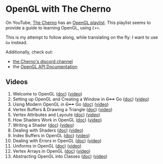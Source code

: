 # OpenGL with The Cherno

On YouTube, [The Cherno](https://www.youtube.com/channel/UCQ-W1KE9EYfdxhL6S4twUNw) has an [OpenGL playlist](https://www.youtube.com/watch?v=W3gAzLwfIP0&list=PLlrATfBNZ98foTJPJ_Ev03o2oq3-GGOS2). This playlist seems to provide a guide to learning OpenGL, using `C++`.

This is my attempt to follow along, while translating on the fly: I want to use `Go` instead.

Additionally, check out:

- [the Cherno's discord channel](https://thecherno.com/discord)
- the [OpenGL API Documentation](https://docs.gl)

## Videos

1. Welcome to OpenGL ([doc](doc/01-welcome.md)) ([video](https://www.youtube.com/watch?v=W3gAzLwfIP0&list=PLlrATfBNZ98foTJPJ_Ev03o2oq3-GGOS2&index=1))
2. Setting up OpenGL and Creating a Window in ~~C++~~ Go ([doc](doc/02-setup.md)) ([video](https://www.youtube.com/watch?v=OR4fNpBjmq8&list=PLlrATfBNZ98foTJPJ_Ev03o2oq3-GGOS2&index=2))
3. Using Modern OpenGL in ~~C++~~ Go ([doc](doc/03-modern-opengl.md)) ([video](https://www.youtube.com/watch?v=H2E3yO0J7TM&list=PLlrATfBNZ98foTJPJ_Ev03o2oq3-GGOS2&index=3))
4. Vertex Buffers & Drawing a Triangle ([doc](doc/04-vbuf-triangle.md)) ([video](https://www.youtube.com/watch?v=0p9VxImr7Y0&list=PLlrATfBNZ98foTJPJ_Ev03o2oq3-GGOS2&index=4))
5. Vertex Attributes and Layouts ([doc](doc/05-vertex-stuff.md)) ([video](https://www.youtube.com/watch?v=x0H--CL2tUI&list=PLlrATfBNZ98foTJPJ_Ev03o2oq3-GGOS2&index=5))
6. How Shaders Work in OpenGL ([doc](doc/06-shaders.md)) ([video](https://www.youtube.com/watch?v=5W7JLgFCkwI&list=PLlrATfBNZ98foTJPJ_Ev03o2oq3-GGOS2&index=6))
7. Writing a Shader ([doc](doc/07-writing-shaders.md)) ([video](https://www.youtube.com/watch?v=71BLZwRGUJE&list=PLlrATfBNZ98foTJPJ_Ev03o2oq3-GGOS2&index=7))
8. Dealing with Shaders ([doc](doc/08-dealing-with-shaders.md)) ([video](https://www.youtube.com/watch?v=2pv0Fbo-7ms&list=PLlrATfBNZ98foTJPJ_Ev03o2oq3-GGOS2&index=8))
9. Index Buffers in OpenGL ([doc](doc/09-index-buffers.md)) ([video](https://www.youtube.com/watch?v=MXNMC1YAxVQ&list=PLlrATfBNZ98foTJPJ_Ev03o2oq3-GGOS2&index=9))
10. Dealing with Errors in OpenGL ([doc](doc/10-errors.md)) ([video](https://www.youtube.com/watch?v=FBbPWSOQ0-w&list=PLlrATfBNZ98foTJPJ_Ev03o2oq3-GGOS2&index=10))
11. Uniforms in OpenGL ([doc](doc/11-uniforms.md)) ([video](https://www.youtube.com/watch?v=DE6Xlx_kbo0&list=PLlrATfBNZ98foTJPJ_Ev03o2oq3-GGOS2&index=11))
12. Vertex Arrays in OpenGL ([doc](doc/12-vertex-arrays.md)) ([video](https://www.youtube.com/watch?v=Bcs56Mm-FJY&list=PLlrATfBNZ98foTJPJ_Ev03o2oq3-GGOS2&index=12))
13. Abstracting OpenGL into Classes ([doc](doc/13-abstracting-opengl.md)) ([video](https://www.youtube.com/watch?v=bTHqmzjm2UI&list=PLlrATfBNZ98foTJPJ_Ev03o2oq3-GGOS2&index=13))

<!--
14. Buffer Layout Abstraction in OpenGL ([doc]()) ([video]())
15. Shader Abstraction in OpenGL ([doc]()) ([video]())
16. Writing a Basic Renderer in OpenGL ([doc]()) ([video]())
17. Textures in OpenGL ([doc]()) ([video]())
18. Blending in OpenGL ([doc]()) ([video]())
19. Maths in OpenGL ([doc]()) ([video]())
20. Projection Matrices in OpenGL ([doc]()) ([video]())
21. Model View Projection Matrices in OpenGL ([doc]()) ([video]())
22. ImGui in OpenGL ([doc]()) ([video]())
23. Rendering Multiple Objects in OpenGL ([doc]()) ([video]())
24. Setting up a Test Framework for OpenGL ([doc]()) ([video]())
25. Creating Tests in OpenGL ([doc]()) ([video]())
26. Creating a Texture Test in OpenGL ([doc]()) ([video]())
27. How to make your UNIFORMS FASTER in OpenGL ([doc]()) ([video]())
28. Batch Rendering - An Introduction ([doc]()) ([video]())
29. Batch Rendering - Colors ([doc]()) ([video]())
30. Batch Rendering - Textures ([doc]()) ([video]())
31. Batch Rendering - Dynamic Geometry ([doc]()) ([video]())
-->
